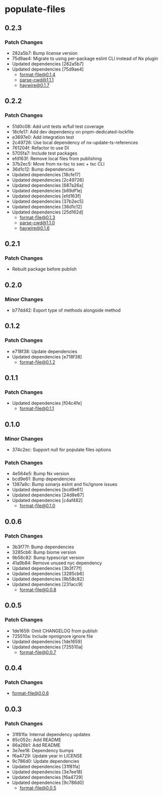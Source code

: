 # populate-files

## 0.2.3

### Patch Changes

- 282a5b7: Bump license version
- 75d9ae4: Migrate to using per-package eslint CLI instead of Nx plugin
- Updated dependencies [282a5b7]
- Updated dependencies [75d9ae4]
  - format-file@0.1.4
  - parse-cwd@1.1.1
  - haywire@0.1.7

## 0.2.2

### Patch Changes

- 51d0c08: Add unit tests w/full test coverage
- 18cfe17: Add dev dependency on pnpm-dedicated-lockfile
- e3697e0: Add integration test
- 2c49726: Use local dependency of nx-update-ts-references
- 761204f: Refactor to use DI
- 5705fa7: Include test packages
- efd163f: Remove local files from publishing
- 37b2ec5: Move from nx-tsc to swc + tsc CLI
- 36d1c12: Bump dependencies
- Updated dependencies [18cfe17]
- Updated dependencies [2c49726]
- Updated dependencies [687a26a]
- Updated dependencies [b69df1e]
- Updated dependencies [efd163f]
- Updated dependencies [37b2ec5]
- Updated dependencies [36d1c12]
- Updated dependencies [25d162d]
  - format-file@0.1.3
  - parse-cwd@1.1.0
  - haywire@0.1.6

## 0.2.1

### Patch Changes

- Rebuilt package before publish

## 0.2.0

### Minor Changes

- b77dd42: Export type of methods alongside method

## 0.1.2

### Patch Changes

- e718f38: Update dependencies
- Updated dependencies [e718f38]
  - format-file@0.1.2

## 0.1.1

### Patch Changes

- Updated dependencies [f04c4fe]
  - format-file@0.1.1

## 0.1.0

### Minor Changes

- 374c2ec: Support null for populate files options

### Patch Changes

- 4e564e5: Bump Nx version
- bcd9e61: Bump dependencies
- 1387a8c: Bump sonarjs eslint and fix/ignore issues
- Updated dependencies [bcd9e61]
- Updated dependencies [24d8e87]
- Updated dependencies [c4af482]
  - format-file@0.1.0

## 0.0.6

### Patch Changes

- 3b3f77f: Bump dependencies
- 3285cb6: Bump biome version
- 9b58c82: Bump typescript version
- 41a9b84: Remove unused nyc dependency
- Updated dependencies [3b3f77f]
- Updated dependencies [3285cb6]
- Updated dependencies [9b58c82]
- Updated dependencies [231acc9]
  - format-file@0.0.8

## 0.0.5

### Patch Changes

- 1de1659: Omit CHANGELOG from publish
- 725510a: Include npmignore ignore file
- Updated dependencies [1de1659]
- Updated dependencies [725510a]
  - format-file@0.0.7

## 0.0.4

### Patch Changes

- format-file@0.0.6

## 0.0.3

### Patch Changes

- 31f81fa: Internal dependency updates
- 85c052c: Add README
- 86a26b1: Add README
- 3e7ee18: Dependency bumps
- f6a4729: Update year in LICENSE
- 9c786d0: Update dependencies
- Updated dependencies [31f81fa]
- Updated dependencies [3e7ee18]
- Updated dependencies [f6a4729]
- Updated dependencies [9c786d0]
  - format-file@0.0.5
